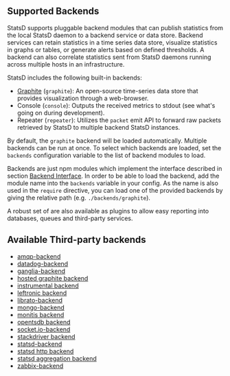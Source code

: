 Supported Backends
------------------

StatsD supports pluggable backend modules that can publish
statistics from the local StatsD daemon to a backend service or data
store. Backend services can retain statistics in a time series data store,
visualize statistics in graphs or tables, or generate alerts based on
defined thresholds. A backend can also correlate statistics sent from StatsD
daemons running across multiple hosts in an infrastructure.

StatsD includes the following built-in backends:

* [Graphite][graphite] (`graphite`): An open-source
  time-series data store that provides visualization through a web-browser.
* Console (`console`): Outputs the received
  metrics to stdout (see what's going on during development).
* Repeater (`repeater`): Utilizes the `packet` emit API to
  forward raw packets retrieved by StatsD to multiple backend StatsD instances.

By default, the `graphite` backend will be loaded automatically. Multiple
backends can be run at once. To select which backends are loaded, set
the `backends` configuration variable to the list of backend modules to load.

Backends are just npm modules which implement the interface described in
section [Backend Interface](./backend_interface.md). In order to be able to load the backend, add the
module name into the `backends` variable in your config. As the name is also
used in the `require` directive, you can load one of the provided backends by
giving the relative path (e.g. `./backends/graphite`).

A robust set of are also available as plugins to allow easy reporting into databases,
queues and third-party services.

## Available Third-party backends
- [amqp-backend](https://github.com/mrtazz/statsd-amqp-backend)
- [datadog-backend](https://github.com/DataDog/statsd-datadog-backend)
- [ganglia-backend](https://github.com/jbuchbinder/statsd-ganglia-backend)
- [hosted graphite backend](https://github.com/hostedgraphite/statsdplugin)
- [instrumental backend](https://github.com/collectiveidea/statsd-instrumental-backend)
- [leftronic backend](https://github.com/sreuter/statsd-leftronic-backend)
- [librato-backend](https://github.com/librato/statsd-librato-backend)
- [mongo-backend](https://github.com/dynmeth/mongo-statsd-backend)
- [monitis backend](https://github.com/jeremiahshirk/statsd-monitis-backend)
- [opentsdb backend](https://github.com/emurphy/statsd-opentsdb-backend)
- [socket.io-backend](https://github.com/Chatham/statsd-socket.io)
- [stackdriver backend](https://github.com/Stackdriver/stackdriver-statsd-backend)
- [statsd-backend](https://github.com/dynmeth/statsd-backend)
- [statsd http backend](https://github.com/bmhatfield/statsd-http-backend)
- [statsd aggregation backend](https://github.com/wanelo/gossip_girl)
- [zabbix-backend](https://github.com/parkerd/statsd-zabbix-backend)

[graphite]: http://graphite.wikidot.com
